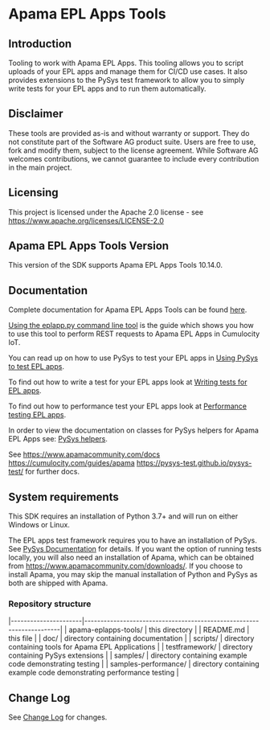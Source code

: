 # Apama EPL Apps Tools

## Introduction

Tooling to work with Apama EPL Apps. This tooling allows you to script
uploads of your EPL apps and manage them for CI/CD use cases. It also
provides extensions to the PySys test framework to allow you to simply
write tests for your EPL apps and to run them automatically.

## Disclaimer

These tools are provided as-is and without warranty or support. They do
not constitute part of the Software AG product suite. Users are free to
use, fork and modify them, subject to the license agreement. While
Software AG welcomes contributions, we cannot guarantee to include every
contribution in the main project.

## Licensing

This project is licensed under the Apache 2.0 license - see
<https://www.apache.org/licenses/LICENSE-2.0>

## Apama EPL Apps Tools Version
This version of the SDK
supports Apama EPL Apps Tools 10.14.0.

## Documentation

Complete documentation for Apama EPL Apps Tools can be found
[here](https://SoftwareAG.github.io/apama-eplapps-tools/doc/pydoc).

[Using the eplapp.py command line
tool](https://SoftwareAG.github.io/apama-eplapps-tools/doc/pydoc/using-eplapp)
is the guide which shows you how to use this tool to perform REST
requests to Apama EPL Apps in Cumulocity IoT.

You can read up on how to use PySys to test your EPL apps in [Using
PySys to test EPL
apps](https://SoftwareAG.github.io/apama-eplapps-tools/doc/pydoc/using-pysys).

To find out how to write a test for your EPL apps look at [Writing tests
for EPL
apps](https://SoftwareAG.github.io/apama-eplapps-tools/doc/pydoc/testing-epl).

To find out how to performance test your EPL apps look at [Performance
testing EPL
apps](https://SoftwareAG.github.io/apama-eplapps-tools/doc/pydoc/performance-testing).

In order to view the documentation on classes for PySys helpers for
Apama EPL Apps see: [PySys
helpers](https://SoftwareAG.github.io/apama-eplapps-tools/doc/pydoc/autodocgen/apamax.eplapplications.html#module-apamax.eplapplications).

See <https://www.apamacommunity.com/docs>
<https://cumulocity.com/guides/apama>
<https://pysys-test.github.io/pysys-test/> for further docs.

## System requirements

This SDK requires an installation of Python 3.7+ and will run on either
Windows or Linux.

The EPL apps test framework requires you to have an installation of
PySys. See [PySys
Documentation](https://pysys-test.github.io/pysys-test/) for details. If
you want the option of running tests locally, you will also need an
installation of Apama, which can be obtained from
<https://www.apamacommunity.com/downloads/>. If you choose to
install Apama, you may skip the manual installation of Python and PySys
as both are shipped with Apama.

### Repository structure

|----------------------|----------------------------------------------------------------------|
| apama-eplapps-tools/ | this directory                                                       |
| README.md            | this file                                                            |
| doc/                 | directory containing documentation                                   |
| scripts/             | directory containing tools for Apama EPL Applications                |
| testframework/       | directory containing PySys extensions                                |
| samples/             | directory containing example code demonstrating testing              |
| samples-performance/ | directory containing example code demonstrating performance testing  |

## Change Log

See [Change Log](changelog.rst) for changes.
